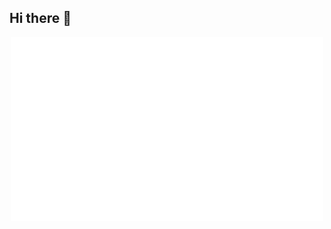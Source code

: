 ## Hi there 👋

<!--
**Tw1ZZLER/Tw1ZZLER** is a ✨ _special_ ✨ repository because its `README.md` (this file) appears on your GitHub profile.

Here are some ideas to get you started:

- 🔭 I’m currently working on ...
- 🌱 I’m currently learning ...
- 👯 I’m looking to collaborate on ...
- 🤔 I’m looking for help with ...
- 💬 Ask me about ...
- 📫 How to reach me: ...
- 😄 Pronouns: ...
- ⚡ Fun fact: ...
-->
<div align="center">
    <a href="https://2kabhishek.github.io/projects" target="_blank" title="GitHub metrics!">
        <img width="500" src="https://raw.githubusercontent.com/2KAbhishek/2KAbhishek/master/assets/gen/metrics.svg" />
    </a>
</div>
